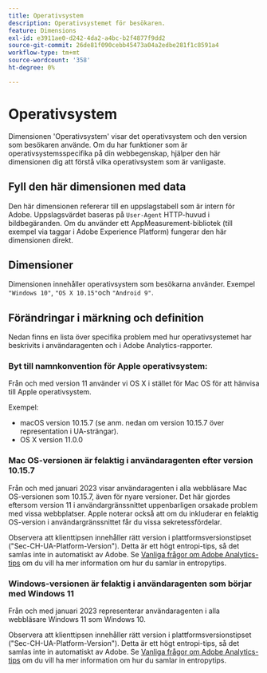 ```yaml
---
title: Operativsystem
description: Operativsystemet för besökaren.
feature: Dimensions
exl-id: e3911ae0-d242-4da2-a4bc-b2f4877f9dd2
source-git-commit: 26de81f090cebb45473a04a2edbe281f1c8591a4
workflow-type: tm+mt
source-wordcount: '358'
ht-degree: 0%

---
```


# Operativsystem

Dimensionen &#39;Operativsystem&#39; visar det operativsystem och den version som besökaren använde. Om du har funktioner som är operativsystemsspecifika på din webbegenskap, hjälper den här dimensionen dig att förstå vilka operativsystem som är vanligaste.

## Fyll den här dimensionen med data

Den här dimensionen refererar till en uppslagstabell som är intern för Adobe. Uppslagsvärdet baseras på `User-Agent` HTTP-huvud i bildbegäranden. Om du använder ett AppMeasurement-bibliotek (till exempel via taggar i Adobe Experience Platform) fungerar den här dimensionen direkt.

## Dimensioner

Dimensionen innehåller operativsystem som besökarna använder. Exempel `"Windows 10"`, `"OS X 10.15"`och `"Android 9"`.

## Förändringar i märkning och definition

Nedan finns en lista över specifika problem med hur operativsystemet har beskrivits i användaragenten och i Adobe Analytics-rapporter.

### Byt till namnkonvention för Apple operativsystem:

Från och med version 11 använder vi OS X i stället för Mac OS för att hänvisa till Apple operativsystem.

Exempel:

* macOS version 10.15.7 (se anm. nedan om version 10.15.7 över representation i UA-strängar).
* OS X version 11.0.0

### Mac OS-versionen är felaktig i användaragenten efter version 10.15.7 

Från och med januari 2023 visar användaragenten i alla webbläsare Mac OS-versionen som 10.15.7, även för nyare versioner. Det här gjordes eftersom version 11 i användargränssnittet uppenbarligen orsakade problem med vissa webbplatser. Apple noterar också att om du inkluderar en felaktig OS-version i användargränssnittet får du vissa sekretessfördelar.

Observera att klienttipsen innehåller rätt version i plattformsversionstipset (&quot;Sec-CH-UA-Platform-Version&quot;). Detta är ett högt entropi-tips, så det samlas inte in automatiskt av Adobe. Se [Vanliga frågor om Adobe Analytics-tips](https://experienceleague.adobe.com/docs/analytics/technotes/client-hints.html?lang=en) om du vill ha mer information om hur du samlar in entropytips.

### Windows-versionen är felaktig i användaragenten som börjar med Windows 11

Från och med januari 2023 representerar användaragenten i alla webbläsare Windows 11 som Windows 10.

Observera att klienttipsen innehåller rätt version i plattformsversionstipset (&quot;Sec-CH-UA-Platform-Version&quot;). Detta är ett högt entropi-tips, så det samlas inte in automatiskt av Adobe. Se [Vanliga frågor om Adobe Analytics-tips](https://experienceleague.adobe.com/docs/analytics/technotes/client-hints.html?lang=en) om du vill ha mer information om hur du samlar in entropytips.
